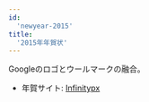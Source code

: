 ```yaml
---
id:
  'newyear-2015'
title:
  '2015年年賀状'
---
```


Googleのロゴとウールマークの融合。

- 年賀サイト: [Infinitypx](https://butchi.github.io/nenga/2015/)
